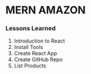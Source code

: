 # MERN AMAZON

### Lessons Learned

1. Introduction to React
2. Install Tools
3. Create React App
4. Create GitHub Repo
5. List Products
